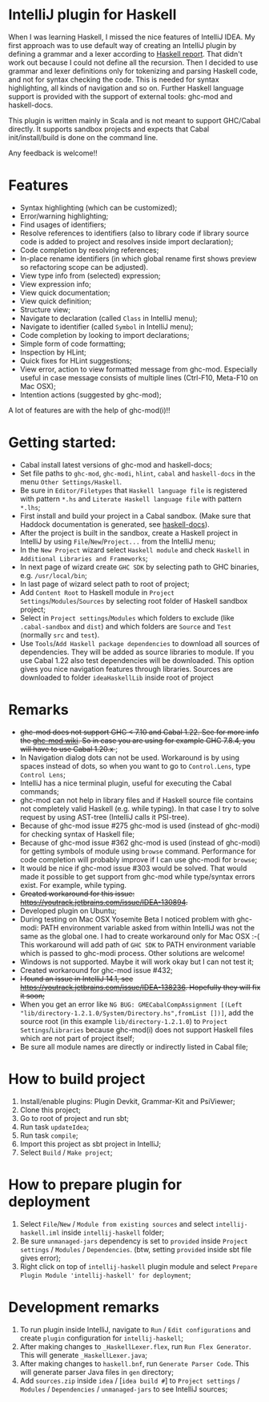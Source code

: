 # IntelliJ plugin for Haskell

When I was learning Haskell, I missed the nice features of IntelliJ IDEA. My first approach
was to use default way of creating an IntelliJ plugin by defining a grammar and a lexer according to
[Haskell report](http://www.haskell.org/onlinereport/haskell2010/haskellch10.html). That didn't work out because I could not define all 
the recursion. 
Then I decided to use grammar and lexer definitions only for tokenizing and parsing Haskell code, and not for syntax checking the code. This is needed for syntax highlighting, all kinds of navigation and so on.
Further Haskell language support is provided with the support of external tools: ghc-mod and haskell-docs.

This plugin is written mainly in Scala and is not meant to support GHC/Cabal directly. It supports sandbox projects
and expects that Cabal init/install/build is done on the command line.

Any feedback is welcome!!


# Features
- Syntax highlighting (which can be customized);
- Error/warning highlighting;
- Find usages of identifiers;
- Resolve references to identifiers (also to library code if library source code is added to project and resolves inside import declaration);
- Code completion by resolving references;
- In-place rename identifiers (in which global rename first shows preview so refactoring scope can be adjusted).
- View type info from (selected) expression;
- View expression info;
- View quick documentation;
- View quick definition;
- Structure view;
- Navigate to declaration (called `Class` in IntelliJ menu);
- Navigate to identifier (called `Symbol` in IntelliJ menu);
- Code completion by looking to import declarations;
- Simple form of code formatting;
- Inspection by HLint;
- Quick fixes for HLint suggestions;
- View error, action to view formatted message from ghc-mod. Especially useful in case message consists of multiple lines (Ctrl-F10, Meta-F10 on Mac OSX);
- Intention actions (suggested by ghc-mod);
            
A lot of features are with the help of ghc-mod(i)!!


# Getting started: 
- Cabal install latest versions of ghc-mod and haskell-docs;
- Set file paths to `ghc-mod`, `ghc-modi`, `hlint`, `cabal` and `haskell-docs` in the menu `Other Settings/Haskell`.
- Be sure in `Editor/Filetypes` that `Haskell language file` is registered with pattern `*.hs` and `Literate Haskell language file` with pattern `*.lhs`; 
- First install and build your project in a Cabal sandbox. (Make sure that Haddock documentation is generated, see [haskell-docs](https://github.com/chrisdone/haskell-docs)). 
- After the project is built in the sandbox, create a Haskell project in IntelliJ by using `File`/`New`/`Project...` from the IntelliJ menu;
- In the `New Project` wizard select `Haskell module` and check `Haskell` in `Additional Libraries and Frameworks`;
- In next page of wizard create `GHC SDK` by selecting path to GHC binaries, e.g. `/usr/local/bin`;
- In last page of wizard select path to root of project;
- Add `Content Root` to Haskell module in `Project Settings`/`Modules`/`Sources` by selecting root folder of Haskell sandbox project;
- Select in `Project settings`/`Modules` which folders to exclude (like `.cabal-sandbox` and `dist`) and which folders are `Source` and `Test` (normally `src` and `test`).
- Use `Tools`/`Add Haskell package dependencies` to download all sources of dependencies. They will be added as source libraries to module. If you use Cabal 1.22 also test dependencies will be downloaded. 
    This option gives you nice navigation features through libraries. Sources are downloaded to folder `ideaHaskellLib` inside root of project 


# Remarks
- <del> ghc-mod does not support GHC < 7.10 and Cabal 1.22. See for more info the [ghc-mod wiki](https://github.com/kazu-yamamoto/ghc-mod/wiki). So in
    case you are using for example GHC 7.8.4, you will have to use Cabal 1.20.x </del>;
- In Navigation dialog dots can not be used. Workaround is by using spaces instead of dots, so when you want to go to `Control.Lens`, type `Control Lens`;
- IntelliJ has a nice terminal plugin, useful for executing the Cabal commands;
- ghc-mod can not help in library files and if Haskell source file contains not completely valid Haskell (e.g. while typing). In that case I try to solve request by using AST-tree (IntelliJ calls it PSI-tree). 
- Because of ghc-mod issue #275 ghc-mod is used (instead of ghc-modi) for checking syntax of Haskell file;
- Because of ghc-mod issue #362 ghc-mod is used (instead of ghc-modi) for getting symbols of module using `browse` command. Performance for code completion will probably improve if I can use ghc-modi for `browse`;
- It would be nice if ghc-mod issue #303 would be solved. That would made it possible to get support from ghc-mod while type/syntax errors exist. For example, while typing.
- <del> Created workaround for this issue: https://youtrack.jetbrains.com/issue/IDEA-130894. </del>
- Developed plugin on Ubuntu;
- During testing on Mac OSX Yosemite Beta I noticed problem with ghc-modi: PATH environment variable asked from within IntelliJ was not the same as the global one. I had to create workaround only for Mac OSX :-( 
    This workaround will add path of `GHC SDK` to PATH environment variable which is passed to ghc-modi process. Other solutions are welcome!
- Windows is not supported. Maybe it will work okay but I can not test it;
- Created workaround for ghc-mod issue #432;
- <del> I found an issue in IntelliJ 14.1, see https://youtrack.jetbrains.com/issue/IDEA-138236. Hopefully they will fix it soon; </del>
- When you get an error like `NG BUG: GMECabalCompAssignment [(Left "lib/directory-1.2.1.0/System/Directory.hs",fromList [])]`, add the source root (in this example `lib/directory-1.2.1.0`) to `Project Settings`/`Libraries` because
    ghc-mod(i) does not support Haskell files which are not part of project itself;
- Be sure all module names are directly or indirectly listed in Cabal file;


# How to build project
1. Install/enable plugins: Plugin Devkit, Grammar-Kit and PsiViewer;
1. Clone this project;
1. Go to root of project and run sbt;
1. Run task `updateIdea`;
1. Run task `compile`;
1. Import this project as sbt project in IntelliJ;
1. Select `Build` / `Make project`;

# How to prepare plugin for deployment
1. Select `File`/`New` / `Module from existing sources` and select `intellij-haskell.iml` inside `intellij-haskell` folder;
1. Be sure `unmanaged-jars` dependency is set to `provided` inside `Project settings` / `Modules` / `Dependencies`. (btw, setting `provided` inside sbt file gives error); 
1. Right click on top of `intellij-haskell` plugin module and select `Prepare Plugin Module 'intellij-haskell' for deployment`; 


# Development remarks
1. To run plugin inside IntelliJ, navigate to `Run` / `Edit configurations` and create `plugin` configuration for `intellij-haskell`;
1. After making changes to `_HaskellLexer.flex`, run `Run Flex Generator`. This will generate `_HaskellLexer.java`;
1. After making changes to `haskell.bnf`, run `Generate Parser Code`. This will generate parser Java files in `gen` directory;
1. Add `sources.zip` inside `idea` / [`idea build #`] to `Project settings` / `Modules` / `Dependencies` / `unmanaged-jars` to see IntelliJ sources;

